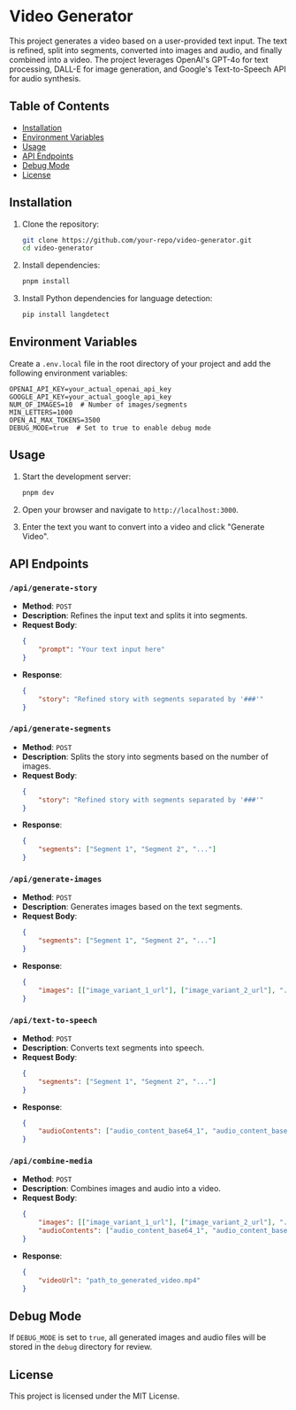 # Video Generator

This project generates a video based on a user-provided text input. The text is refined, split into segments, converted into images and audio, and finally combined into a video. The project leverages OpenAI's GPT-4o for text processing, DALL-E for image generation, and Google's Text-to-Speech API for audio synthesis.

## Table of Contents

- [Installation](#installation)
- [Environment Variables](#environment-variables)
- [Usage](#usage)
- [API Endpoints](#api-endpoints)
- [Debug Mode](#debug-mode)
- [License](#license)

## Installation

1. Clone the repository:
    ```bash
    git clone https://github.com/your-repo/video-generator.git
    cd video-generator
    ```

2. Install dependencies:
    ```bash
    pnpm install
    ```

3. Install Python dependencies for language detection:
    ```bash
    pip install langdetect
    ```

## Environment Variables

Create a `.env.local` file in the root directory of your project and add the following environment variables:

```env
OPENAI_API_KEY=your_actual_openai_api_key
GOOGLE_API_KEY=your_actual_google_api_key
NUM_OF_IMAGES=10  # Number of images/segments
MIN_LETTERS=1000
OPEN_AI_MAX_TOKENS=3500
DEBUG_MODE=true  # Set to true to enable debug mode
```

## Usage

1. Start the development server:
    ```bash
    pnpm dev
    ```

2. Open your browser and navigate to `http://localhost:3000`.

3. Enter the text you want to convert into a video and click "Generate Video".

## API Endpoints

### `/api/generate-story`
- **Method**: `POST`
- **Description**: Refines the input text and splits it into segments.
- **Request Body**:
    ```json
    {
        "prompt": "Your text input here"
    }
    ```
- **Response**:
    ```json
    {
        "story": "Refined story with segments separated by '###'"
    }
    ```

### `/api/generate-segments`
- **Method**: `POST`
- **Description**: Splits the story into segments based on the number of images.
- **Request Body**:
    ```json
    {
        "story": "Refined story with segments separated by '###'"
    }
    ```
- **Response**:
    ```json
    {
        "segments": ["Segment 1", "Segment 2", "..."]
    }
    ```

### `/api/generate-images`
- **Method**: `POST`
- **Description**: Generates images based on the text segments.
- **Request Body**:
    ```json
    {
        "segments": ["Segment 1", "Segment 2", "..."]
    }
    ```
- **Response**:
    ```json
    {
        "images": [["image_variant_1_url"], ["image_variant_2_url"], "..."]
    }
    ```

### `/api/text-to-speech`
- **Method**: `POST`
- **Description**: Converts text segments into speech.
- **Request Body**:
    ```json
    {
        "segments": ["Segment 1", "Segment 2", "..."]
    }
    ```
- **Response**:
    ```json
    {
        "audioContents": ["audio_content_base64_1", "audio_content_base64_2", "..."]
    }
    ```

### `/api/combine-media`
- **Method**: `POST`
- **Description**: Combines images and audio into a video.
- **Request Body**:
    ```json
    {
        "images": [["image_variant_1_url"], ["image_variant_2_url"], "..."],
        "audioContents": ["audio_content_base64_1", "audio_content_base64_2", "..."]
    }
    ```
- **Response**:
    ```json
    {
        "videoUrl": "path_to_generated_video.mp4"
    }
    ```

## Debug Mode

If `DEBUG_MODE` is set to `true`, all generated images and audio files will be stored in the `debug` directory for review.

## License

This project is licensed under the MIT License.
